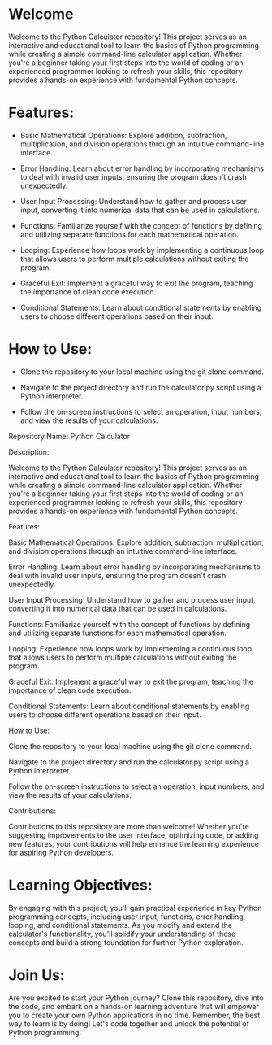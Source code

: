 # Welcome

Welcome to the Python Calculator repository! This project serves as an interactive and educational tool to learn the basics of Python programming while creating a simple command-line calculator application. Whether you're a beginner taking your first steps into the world of coding or an experienced programmer looking to refresh your skills, this repository provides a hands-on experience with fundamental Python concepts.

# Features:

- Basic Mathematical Operations: Explore addition, subtraction, multiplication, and division operations through an intuitive command-line interface.

- Error Handling: Learn about error handling by incorporating mechanisms to deal with invalid user inputs, ensuring the program doesn't crash unexpectedly.

- User Input Processing: Understand how to gather and process user input, converting it into numerical data that can be used in calculations.

- Functions: Familiarize yourself with the concept of functions by defining and utilizing separate functions for each mathematical operation.

- Looping: Experience how loops work by implementing a continuous loop that allows users to perform multiple calculations without exiting the program.

- Graceful Exit: Implement a graceful way to exit the program, teaching the importance of clean code execution.

- Conditional Statements: Learn about conditional statements by enabling users to choose different operations based on their input.

# How to Use:

- Clone the repository to your local machine using the git clone command.

- Navigate to the project directory and run the calculator.py script using a Python interpreter.

- Follow the on-screen instructions to select an operation, input numbers, and view the results of your calculations.

  
Repository Name: Python Calculator

Description:

Welcome to the Python Calculator repository! This project serves as an interactive and educational tool to learn the basics of Python programming while creating a simple command-line calculator application. Whether you're a beginner taking your first steps into the world of coding or an experienced programmer looking to refresh your skills, this repository provides a hands-on experience with fundamental Python concepts.

Features:

Basic Mathematical Operations: Explore addition, subtraction, multiplication, and division operations through an intuitive command-line interface.

Error Handling: Learn about error handling by incorporating mechanisms to deal with invalid user inputs, ensuring the program doesn't crash unexpectedly.

User Input Processing: Understand how to gather and process user input, converting it into numerical data that can be used in calculations.

Functions: Familiarize yourself with the concept of functions by defining and utilizing separate functions for each mathematical operation.

Looping: Experience how loops work by implementing a continuous loop that allows users to perform multiple calculations without exiting the program.

Graceful Exit: Implement a graceful way to exit the program, teaching the importance of clean code execution.

Conditional Statements: Learn about conditional statements by enabling users to choose different operations based on their input.

How to Use:

Clone the repository to your local machine using the git clone command.

Navigate to the project directory and run the calculator.py script using a Python interpreter.

Follow the on-screen instructions to select an operation, input numbers, and view the results of your calculations.

Contributions:

Contributions to this repository are more than welcome! Whether you're suggesting improvements to the user interface, optimizing code, or adding new features, your contributions will help enhance the learning experience for aspiring Python developers.

# Learning Objectives:

By engaging with this project, you'll gain practical experience in key Python programming concepts, including user input, functions, error handling, looping, and conditional statements. As you modify and extend the calculator's functionality, you'll solidify your understanding of these concepts and build a strong foundation for further Python exploration.

# Join Us:

Are you excited to start your Python journey? Clone this repository, dive into the code, and embark on a hands-on learning adventure that will empower you to create your own Python applications in no time. Remember, the best way to learn is by doing! Let's code together and unlock the potential of Python programming.
